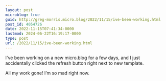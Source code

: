 ```yaml
---
layout: post
microblog: true
guid: http://greg-morris.micro.blog/2022/11/15/ive-been-working.html
post_id: 4054726
date: 2022-11-15T07:41:34-0000
lastmod: 2024-06-22T16:19:17-0000
type: post
url: /2022/11/15/ive-been-working.html
---
```

I've been working on a new micro.blog for a few days, and I just accidentally clicked the refresh button right next to new template.

All my work gone! I’m so mad right now.
